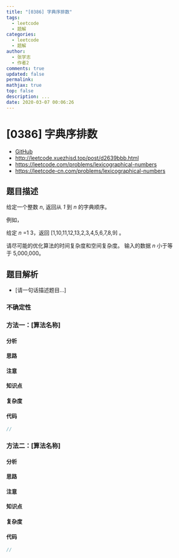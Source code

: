 ```yaml
---
title: "[0386] 字典序排数"
tags:
  - leetcode
  - 题解
categories:
  - leetcode
  - 题解
author:
  - 张学志
  - 作者2
comments: true
updated: false
permalink:
mathjax: true
top: false
description: ...
date: 2020-03-07 00:06:26
---
```



# [0386] 字典序排数
* [GitHub](https://github.com/algoboy101/LeetCodeCrowdsource/tree/master/_posts/QA/%5B0386%5D%20%E5%AD%97%E5%85%B8%E5%BA%8F%E6%8E%92%E6%95%B0.md)
* http://leetcode.xuezhisd.top/post/d2639bbb.html
* https://leetcode.com/problems/lexicographical-numbers
* https://leetcode-cn.com/problems/lexicographical-numbers


## 题目描述

<p>给定一个整数&nbsp;<em>n</em>, 返回从&nbsp;<em>1&nbsp;</em>到&nbsp;<em>n&nbsp;</em>的字典顺序。</p>

<p>例如，</p>

<p>给定 <em>n</em> =1 3，返回 [1,10,11,12,13,2,3,4,5,6,7,8,9] 。</p>

<p>请尽可能的优化算法的时间复杂度和空间复杂度。 输入的数据&nbsp;<em>n&nbsp;</em>小于等于&nbsp;5,000,000。</p>



## 题目解析
* [请一句话描述题目...]

### 不确定性


### 方法一：[算法名称]

#### 分析

#### 思路

#### 注意

#### 知识点

#### 复杂度

#### 代码

```cpp
//
```


### 方法二：[算法名称]

#### 分析

#### 思路

#### 注意

#### 知识点

#### 复杂度

#### 代码

```cpp
//
```



